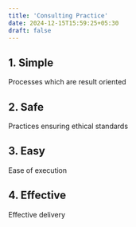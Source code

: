 ```yaml
---
title: 'Consulting Practice'
date: 2024-12-15T15:59:25+05:30
draft: false
---
```


## 1. Simple

Processes which are result oriented

## 2. Safe

Practices ensuring ethical standards

## 3. Easy

Ease of execution

## 4. Effective

Effective delivery